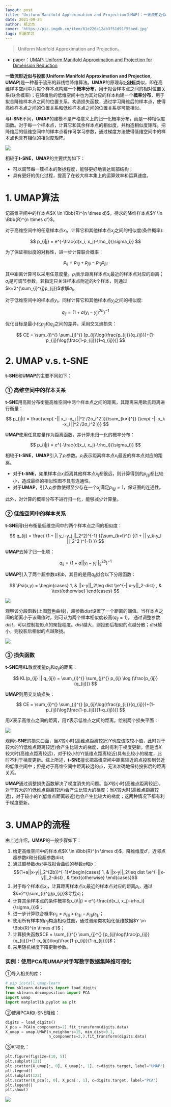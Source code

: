 ```yaml
---
layout: post
title: 'Uniform Manifold Approximation and Projection(UMAP)：一致流形近似与投影'
date: 2021-09-24
author: 郑之杰
cover: 'https://pic.imgdb.cn/item/61e226c12ab3f51d91f55bed.jpg'
tags: 机器学习
---
```


> Uniform Manifold Approximation and Projection。

- paper：[UMAP: Uniform Manifold Approximation and Projection for Dimension Reduction](https://arxiv.org/abs/1802.03426v1)

**一致流形近似与投影**(**Uniform Manifold Approximation and Projection, UMAP**)是一种基于流形的非线性降维算法。**UMAP**的原理与[**t-SNE**](https://0809zheng.github.io/2021/09/23/tsne.html)类似，即在高维样本空间中为每个样本点构建一个**概率分布**，用于拟合样本点之间的相对位置关系(联合概率)；在降维后的低维空间中也为其对应的样本构建一个**概率分布**，用于拟合降维样本点之间的位置关系。构造损失函数，通过学习降维后的样本点，使得高维样本点之间的位置关系和低维样本点之间的位置关系尽可能相似。

与**t-SNE**不同，**UMAP**的建模不是严格意义上的归一化概率分布，而是一种相似度函数。对于每一个样本点，计算它和其余样本点的相似度，并构造相似度矩阵。把降维后的低维空间中的样本点看作可学习参数，通过梯度方法使得低维空间中的样本点也具有相似的相似度矩阵。

![](https://pic.imgdb.cn/item/61e226c12ab3f51d91f55bed.jpg)

相较于**t-SNE**，**UMAP**的主要优势如下：
- 可以调节每一簇样本的聚拢程度，能够更好地表达局部结构；
- 具有更好的优化过程，提高了在较大样本集上的运算效率和运算速度。


# 1. UMAP算法
记高维空间中的样本点$X \in \Bbb{R}^{n \times d}$，待求的降维样本点$Y \in \Bbb{R}^{n \times d'}$。

对于高维空间中的任意样本点$x_i$，计算它和其他样本点$x_j$之间的相似度(条件概率):

$$ p_{i|j} = e^{-\frac{d(x_i, x_j)-\rho_i}{\sigma_i}} $$

为了保证相似度的对称性，进一步计算联合概率：

$$ p_{ij} = p_{i|j}+p_{j|i}-p_{i|j}p_{j|i} $$

其中距离计算可以采用任意度量。$\rho_i$表示距离样本点$x_i$最近的样本点对应的距离；$\sigma_i$是可调节参数，若指定只关注样本点附近的$k$个样本，则通过$k=2^{\sum_{i}^{j}p_{ij}}$求解$\sigma_i$。

对于低维空间中的样本点$y_i$，同样计算它和其他样本点$y_j$之间的相似度:

$$ q_{ij} = (1+a(y_i-y_j)^{2b})^{-1} $$

优化目标是最小化$p_{ij}$和$q_{ij}$之间的差异，采用交叉熵损失：

$$ CE = \sum_{i}^{} \sum_{j}^{} [p_{ij}\log(\frac{p_{ij}}{q_{ij}})+(1-p_{ij})\log(\frac{1-p_{ij}}{1-q_{ij}})] $$

# 2. UMAP v.s. t-SNE

**t-SNE**和**UMAP**的主要不同如下：

### ① 高维空间中的样本关系

**t-SNE**用高斯分布衡量高维空间中两个样本点之间的距离，其距离采用欧氏距离进行衡量：

$$ p_{j|i} = \frac{\exp( -|| x_i -x_j ||^2 /2σ_i^2 )}{\sum_{k≠i}^{} {\exp( -|| x_k -x_i ||^2 /2σ_i^2 )}} $$

**UMAP**使用任意度量作为距离函数，并计算未归一化的概率分布：

$$ p_{i|j} = e^{-\frac{d(x_i, x_j)-\rho_i}{\sigma_i}} $$

相较于**t-SNE**，**UMAP**引入了$\rho_i$参数。$\rho_i$表示距离样本点$x_i$最近的样本点对应的距离。
- 对于**t-SNE**，如果样本点$x_i$距离其他样本点$x_j$都很远，则计算得到的$p_{j\|i}$都比较小，造成最终的相似性图不具有连通性。
- 对于**UMAP**，引入$\rho_i$参数使得至少存在一个$x_j$满足$p_{i\|j}=1$，保证图的连通性。

此外，对计算的概率分布不进行归一化，能够减少计算量。

### ② 低维空间中的样本关系

**t-SNE**用**t**分布衡量低维空间中的两个样本点之间的相似度：

$$ q_{ij} = \frac{ (1 + || y_i-y_j ||_2^2)^{-1} }{\sum_{k≠l}^{} {(1 + || y_k-y_l ||_2^2 )^{-1} }} $$

**UMAP**去掉了归一化项：

$$ q_{ij} = (1+a||y_i-y_j||_2^{2b})^{-1} $$

**UMAP**引入了两个超参数$a$和$b$，其目的是用$q_{ij}$拟合以下分段函数：

$$ \Psi(x,y) = \begin{cases} 1, & ||x-y||_2\leq dist \\e^{-||x-y||_2-dist} , & \text{otherwise} \end{cases} $$

![](https://pic.imgdb.cn/item/61e239b72ab3f51d9103a670.jpg)

观察该分段函数(上图蓝色曲线)，超参数$dist$设置了一个距离的阈值。当样本点之间的距离小于该阈值时，则可认为两个样本相似度较高($q_{ij}≈1$)。
通过调整参数$dist$，可以控制投影点的聚拢程度。$dist$越大，则投影后相似的点越分散；$dist$越小，则投影后相似的点越聚拢。

![](https://pic.imgdb.cn/item/61e238322ab3f51d910234a7.jpg)

### ③ 损失函数

**t-SNE**用**KL**散度衡量$p_{ij}$和$q_{ij}$的距离：

$$ KL(p_{ij} || q_{ij}) = \sum_{i}^{} \sum_{j}^{} p_{ij} \log (\frac{p_{ij}}{q_{ij}}) $$

**UMAP**则用交叉熵损失：

$$ CE = \sum_{i}^{} \sum_{j}^{} [p_{ij}\log(\frac{p_{ij}}{q_{ij}})+(1-p_{ij})\log(\frac{1-p_{ij}}{1-q_{ij}})] $$

用$X$表示高维点之间的距离，用$Y$表示低维点之间的距离。绘制两个损失平面：

![](https://pic.imgdb.cn/item/61e23c112ab3f51d91059705.jpg)


观察**t-SNE**的损失曲面，当$X$较小时(高维点距离较近)$Y$也应该取较小值，此时对于较大的$Y$(低维点距离较远)会产生比较大的梯度，此时有利于梯度更新。但是当$X$较大时(高维点距离较远)，对于较小的$Y$(低维点距离较近)具有比较小的梯度，此时不利于梯度更新。综上所述，**t-SNE**擅长把高维空间中距离较近的点投影到邻近的低维空间中；但是对于高维空间中距离较远的点，无法准确地保持投影后的距离关系。

**UMAP**通过调整损失函数解决了梯度消失的问题。当$X$较小时(高维点距离较近)，对于较大的$Y$(低维点距离较远)会产生比较大的梯度；当$X$较大时(高维点距离较远)，对于较小的$Y$(低维点距离较近)也会产生比较大的梯度；这两种情况下都有利于梯度更新。

# 3. UMAP的流程

由上述介绍，**UMAP**的一般步骤如下：
1. 给定高维空间中的样本点$X \in \Bbb{R}^{n \times d}$，降维维度$d'$，近邻点超参数$k$和分段超参数$dist$;
2. 通过超参数$dist$寻找拟合曲线的参数$a$和$b$：$$(1+a||x-y||_2^{2b})^{-1}≈\begin{cases} 1, & ||x-y||_2\leq dist \\e^{-||x-y||_2-dist} , & \text{otherwise} \end{cases}$$
3. 对于每个样本点$x_i$，计算距离样本点$x_i$最近的样本点对应的距离$\rho_i$，通过$k=2^{\sum_{i}^{j}p_{ij}}$寻找$\sigma_i$；
4. 计算其余样本点的条件概率$p_{i\|j} = e^{-\frac{d(x_i, x_j)-\rho_i}{\sigma_i}}$；
5. 进一步计算联合概率$p_{ij} = p_{i\|j}+p_{j\|i}-p_{i\|j}p_{j\|i}$；
6. 使用所有样本的$p_{ij}$构造相似性图，通过谱聚类初始化低维数据$Y \in \Bbb{R}^{n \times d'}$；
7. 计算损失函数$CE = \sum_{i}^{} \sum_{j}^{} [p_{ij}\log(\frac{p_{ij}}{q_{ij}})+(1-p_{ij})\log(\frac{1-p_{ij}}{1-q_{ij}})]$；
8. 采用随机梯度下降更新参数。


### 实例：使用PCA和UMAP对手写数字数据集降维可视化

①导入相关的库：
```python
# pip install umap-learn
from sklearn.datasets import load_digits
from sklearn.decomposition import PCA
import umap
import matplotlib.pyplot as plt
```

②使用PCA和t-SNE降维：
```python
digits = load_digits()
X_pca = PCA(n_components=2).fit_transform(digits.data)
X_umap = umap.UMAP(n_neighbors=15, min_dist=0.1,
                   n_components=2,).fit_transform(digits.data)
```

③可视化：
```python
plt.figure(figsize=(10, 5))
plt.subplot(121)
plt.scatter(X_umap[:, 0], X_umap[:, 1], c=digits.target, label="UMAP")
plt.legend()
plt.subplot(122)
plt.scatter(X_pca[:, 0], X_pca[:, 1], c=digits.target, label="PCA")
plt.legend()
plt.show()
```
![](https://pic.imgdb.cn/item/61e288302ab3f51d914332f8.jpg)

